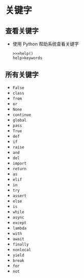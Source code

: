 # 关键字

## 查看关键字

+ 使用 Python 帮助系统查看关键字

  ```shell
  >>>help()
  help>keywords
  ```

## 所有关键字

+ `False`
+ `class`
+ `from`
+ `or`
+ `None`
+ `continue`
+ `global`
+ `pass`
+ `True`
+ `def`
+ `if`
+ `raise`
+ `and`
+ `del`
+ `import`
+ `return`
+ `as`
+ `elif`
+ `in`
+ `try`
+ `assert`
+ `else`
+ `is`
+ `while`
+ `async`
+ `except`
+ `lambda`
+ `with`
+ `await`
+ `finally`
+ `nonlocal`
+ `yield`
+ `break`
+ `for`
+ `not`
